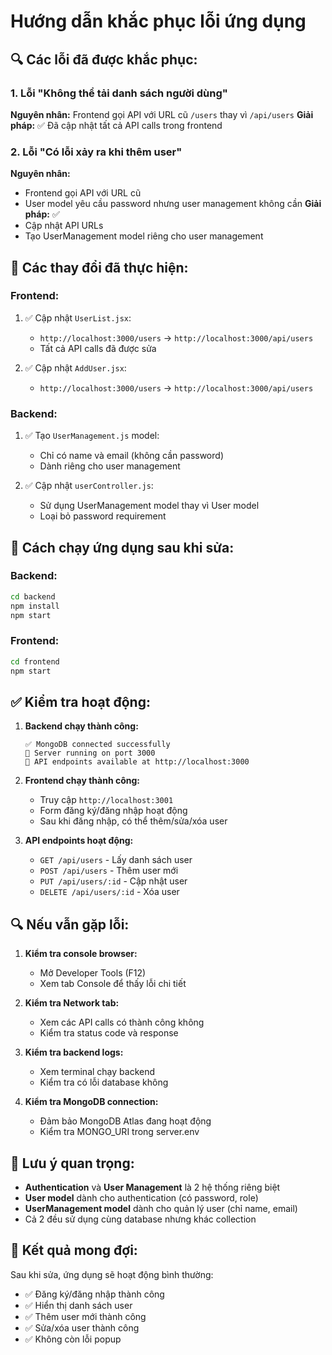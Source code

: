 # Hướng dẫn khắc phục lỗi ứng dụng

## 🔍 **Các lỗi đã được khắc phục:**

### **1. Lỗi "Không thể tải danh sách người dùng"**
**Nguyên nhân:** Frontend gọi API với URL cũ `/users` thay vì `/api/users`
**Giải pháp:** ✅ Đã cập nhật tất cả API calls trong frontend

### **2. Lỗi "Có lỗi xảy ra khi thêm user"**
**Nguyên nhân:** 
- Frontend gọi API với URL cũ
- User model yêu cầu password nhưng user management không cần
**Giải pháp:** ✅ 
- Cập nhật API URLs
- Tạo UserManagement model riêng cho user management

## 🔧 **Các thay đổi đã thực hiện:**

### **Frontend:**
1. ✅ Cập nhật `UserList.jsx`:
   - `http://localhost:3000/users` → `http://localhost:3000/api/users`
   - Tất cả API calls đã được sửa

2. ✅ Cập nhật `AddUser.jsx`:
   - `http://localhost:3000/users` → `http://localhost:3000/api/users`

### **Backend:**
1. ✅ Tạo `UserManagement.js` model:
   - Chỉ có name và email (không cần password)
   - Dành riêng cho user management

2. ✅ Cập nhật `userController.js`:
   - Sử dụng UserManagement model thay vì User model
   - Loại bỏ password requirement

## 🚀 **Cách chạy ứng dụng sau khi sửa:**

### **Backend:**
```bash
cd backend
npm install
npm start
```

### **Frontend:**
```bash
cd frontend
npm start
```

## ✅ **Kiểm tra hoạt động:**

1. **Backend chạy thành công:**
   ```
   ✅ MongoDB connected successfully
   🚀 Server running on port 3000
   📡 API endpoints available at http://localhost:3000
   ```

2. **Frontend chạy thành công:**
   - Truy cập `http://localhost:3001`
   - Form đăng ký/đăng nhập hoạt động
   - Sau khi đăng nhập, có thể thêm/sửa/xóa user

3. **API endpoints hoạt động:**
   - `GET /api/users` - Lấy danh sách user
   - `POST /api/users` - Thêm user mới
   - `PUT /api/users/:id` - Cập nhật user
   - `DELETE /api/users/:id` - Xóa user

## 🔍 **Nếu vẫn gặp lỗi:**

1. **Kiểm tra console browser:**
   - Mở Developer Tools (F12)
   - Xem tab Console để thấy lỗi chi tiết

2. **Kiểm tra Network tab:**
   - Xem các API calls có thành công không
   - Kiểm tra status code và response

3. **Kiểm tra backend logs:**
   - Xem terminal chạy backend
   - Kiểm tra có lỗi database không

4. **Kiểm tra MongoDB connection:**
   - Đảm bảo MongoDB Atlas đang hoạt động
   - Kiểm tra MONGO_URI trong server.env

## 📝 **Lưu ý quan trọng:**

- **Authentication** và **User Management** là 2 hệ thống riêng biệt
- **User model** dành cho authentication (có password, role)
- **UserManagement model** dành cho quản lý user (chỉ name, email)
- Cả 2 đều sử dụng cùng database nhưng khác collection

## 🎯 **Kết quả mong đợi:**

Sau khi sửa, ứng dụng sẽ hoạt động bình thường:
- ✅ Đăng ký/đăng nhập thành công
- ✅ Hiển thị danh sách user
- ✅ Thêm user mới thành công
- ✅ Sửa/xóa user thành công
- ✅ Không còn lỗi popup






